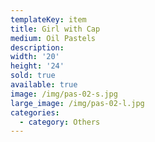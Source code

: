 ```yaml
---
templateKey: item
title: Girl with Cap
medium: Oil Pastels
description:
width: '20'
height: '24'
sold: true
available: true
image: /img/pas-02-s.jpg
large_image: /img/pas-02-l.jpg
categories:
  - category: Others
---
```


